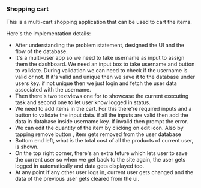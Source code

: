 <!DOCTYPE html>
<html lang="en">
  <head>
    <meta charset="UTF-8" />
    <meta name="viewport" content="width=device-width, initial-scale=1.0" />
     </head>
  <body>
    <h3>Shopping cart</h3>
    <p>
      This is a multi-cart shopping application that can be used to cart the
      items.
    </p>
    <p>Here's the implementation details:</p>
    <ul>
      <li>
        After understanding the problem statement, designed the UI and the flow
        of the database.
      </li>
      <li>
        It's a multi-user app so we need to take username as input to assign
        them the dashboard. We need an input box to take username and button to
        validate. During validation we can need to check if the username is
        valid or not. If it's valid and unique then we save it to the database
        under users key. if not unique then we just login and fetch the user
        data associated with the username.
      </li>
      <li>
        Then there's two textviews one for to showcase the current executing
        task and second one to let user know logged in status.
      </li>
      <li>
        We need to add items in the cart. For this there're required inputs and
        a button to validate the input data. if all the inputs are valid then
        add the data in database inside username key. If invalid then prompt the
        error.
      </li>
      <li>
        We can edit the quantity of the item by clicking on edit icon. Also by
        tapping remove button , item gets removed from the user database
      </li>
      <li>
        Bottom end left, what is the total cost of all the products of current
        user, is shown.
      </li>
      <li>
        On the top right corner, there's an extra feture which lets user to save
        the current user so when we get back to the site again, the user gets
        logged in automatically and data gets displayed too.
      </li>
      <li>
        At any point if any other user logs in, current user gets changed and
        the data of the previous user gets cleared from the ui.
      </li>
    </ul>
  </body>
</html>
